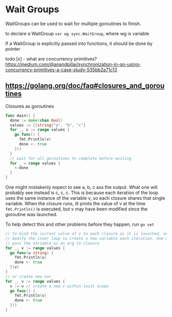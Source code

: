 # Wait Groups

WaitGroups can be used to wait for multiple goroutines to finish.

to declare a WaitGroup `var wg sync.WaitGroup`, where wg is variable

If a WaitGroup is explicitly passed into functions, it should be done by
pointer

todo [x] - what are concurrency primitives?
<https://medium.com/@anandpillai/synchronization-in-go-using-concurrency-primitives-a-case-study-535bb2a71c13>

## <https://golang.org/doc/faq#closures_and_goroutines>

Closures as goroutines

``` go
func main() {
  done := make(chan bool)
  values := []string{"a", "b", "c"}
  for _, v := range values {
    go func() {
      fmt.Println(v)
      done <- true
    }()
  }
  // wait for all goroutines to complete before exiting
  for _ = range values {
    <-done
  }
}
```

One might mistakenly expect to see a, b, c ass the output. What one will
probably see instead is c, c, c. This is because each iteration of the loop
uses the same instance of the variable v, so each closure shares that single
variable. When the closure runs, iit prints the value of v at the time
`fmt.Println()` is executed, but v may have been modified since the goroutine
was launched.

To help detect this and other problems before they happen, run `go vet`

``` go
// to bind the current value of v to each closure as it is launched, one must
// modify the inner loop to create a new variable each iteration. One way is to
// pass the variable as an arg to closure
for _, v := range values {
  go func(u string) {
    fmt.Println(u)
    done <- true
  }(v)
}
// or create new var
for _, v := range values {
  v := v // create a new v within local scope
  go func() {
    fmt.Println(v)
    done <- true
  }()
}
```
